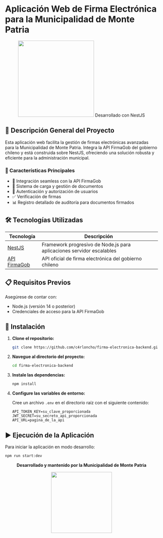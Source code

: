 # Aplicación Web de Firma Electrónica para la Municipalidad de Monte Patria

<div align="center">
<img src="https://nestjs.com/img/logo-small.svg" width="250" >
Desarrollado con NestJS
</div>

## 📑 Descripción General del Proyecto

Esta aplicación web facilita la gestión de firmas electrónicas avanzadas para la Municipalidad de Monte Patria. Integra la API FirmaGob del gobierno chileno y está construida sobre NestJS, ofreciendo una solución robusta y eficiente para la administración municipal.

### 🌟 Características Principales

- 📝 Integración seamless con la API FirmaGob
- 📁 Sistema de carga y gestión de documentos
- 🔐 Autenticación y autorización de usuarios
- ✅ Verificación de firmas
- 📊 Registro detallado de auditoría para documentos firmados

## 🛠️ Tecnologías Utilizadas

| Tecnología | Descripción |
|------------|-------------|
| [NestJS](https://nestjs.com/) | Framework progresivo de Node.js para aplicaciones servidor escalables |
| [API FirmaGob](https://firma.digital.gob.cl/) | API oficial de firma electrónica del gobierno chileno |

## 📋 Requisitos Previos

Asegúrese de contar con:

- Node.js (versión 14 o posterior)
- Credenciales de acceso para la API FirmaGob

## 🚀 Instalación

1. **Clone el repositorio:**
   ```bash
   git clone https://github.com/c4rloncho/firma-electronica-backend.git
   ```

2. **Navegue al directorio del proyecto:**
   ```bash
   cd firma-electronica-backend
   ```

3. **Instale las dependencias:**
   ```bash
   npm install
   ```

4. **Configure las variables de entorno:**
   
   Cree un archivo `.env` en el directorio raíz con el siguiente contenido:
   ```env
   API_TOKEN_KEY=su_clave_proporcionada
   JWT_SECRET=su_secreto_api_proporcionada
   API_URL=pagina_de_la_api
   ```

## ▶️ Ejecución de la Aplicación

Para iniciar la aplicación en modo desarrollo:

```bash
npm run start:dev
```


<div align="center">

**Desarrollado y mantenido por la Municipalidad de Monte Patria**

<img src="https://permisodecirculacion.cl/wp-content/uploads/2022/01/MONTE.jpg" width=200>

</div>
